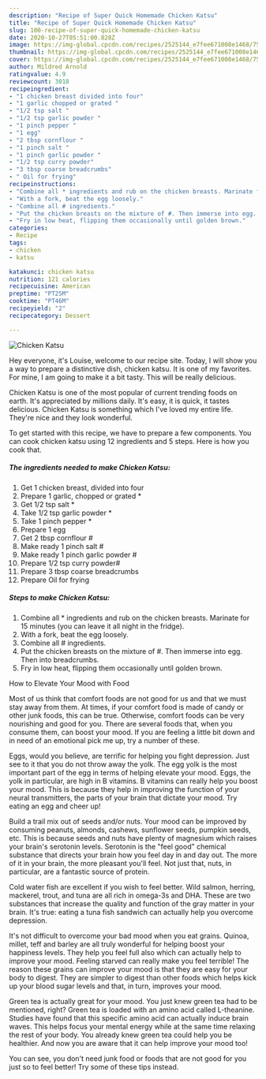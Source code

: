 ```yaml
---
description: "Recipe of Super Quick Homemade Chicken Katsu"
title: "Recipe of Super Quick Homemade Chicken Katsu"
slug: 100-recipe-of-super-quick-homemade-chicken-katsu
date: 2020-10-27T05:51:00.828Z
image: https://img-global.cpcdn.com/recipes/2525144_e7fee671008e1468/751x532cq70/chicken-katsu-recipe-main-photo.jpg
thumbnail: https://img-global.cpcdn.com/recipes/2525144_e7fee671008e1468/751x532cq70/chicken-katsu-recipe-main-photo.jpg
cover: https://img-global.cpcdn.com/recipes/2525144_e7fee671008e1468/751x532cq70/chicken-katsu-recipe-main-photo.jpg
author: Mildred Arnold
ratingvalue: 4.9
reviewcount: 3018
recipeingredient:
- "1 chicken breast divided into four"
- "1 garlic chopped or grated "
- "1/2 tsp salt "
- "1/2 tsp garlic powder "
- "1 pinch pepper "
- "1 egg"
- "2 tbsp cornflour "
- "1 pinch salt "
- "1 pinch garlic powder "
- "1/2 tsp curry powder"
- "3 tbsp coarse breadcrumbs"
- " Oil for frying"
recipeinstructions:
- "Combine all * ingredients and rub on the chicken breasts. Marinate for 15 minutes (you can leave it all night in the fridge)."
- "With a fork, beat the egg loosely."
- "Combine all # ingredients."
- "Put the chicken breasts on the mixture of #. Then immerse into egg. Then into breadcrumbs."
- "Fry in low heat, flipping them occasionally until golden brown."
categories:
- Recipe
tags:
- chicken
- katsu

katakunci: chicken katsu 
nutrition: 121 calories
recipecuisine: American
preptime: "PT25M"
cooktime: "PT46M"
recipeyield: "2"
recipecategory: Dessert

---
```



![Chicken Katsu](https://img-global.cpcdn.com/recipes/2525144_e7fee671008e1468/751x532cq70/chicken-katsu-recipe-main-photo.jpg)

Hey everyone, it's Louise, welcome to our recipe site. Today, I will show you a way to prepare a distinctive dish, chicken katsu. It is one of my favorites. For mine, I am going to make it a bit tasty. This will be really delicious.

Chicken Katsu is one of the most popular of current trending foods on earth. It's appreciated by millions daily. It's easy, it is quick, it tastes delicious. Chicken Katsu is something which I've loved my entire life. They're nice and they look wonderful.




To get started with this recipe, we have to prepare a few components. You can cook chicken katsu using 12 ingredients and 5 steps. Here is how you cook that.

<!--inarticleads1-->

##### The ingredients needed to make Chicken Katsu:

1. Get 1 chicken breast, divided into four
1. Prepare 1 garlic, chopped or grated *
1. Get 1/2 tsp salt *
1. Take 1/2 tsp garlic powder *
1. Take 1 pinch pepper *
1. Prepare 1 egg
1. Get 2 tbsp cornflour #
1. Make ready 1 pinch salt #
1. Make ready 1 pinch garlic powder #
1. Prepare 1/2 tsp curry powder#
1. Prepare 3 tbsp coarse breadcrumbs
1. Prepare  Oil for frying




<!--inarticleads2-->

##### Steps to make Chicken Katsu:

1. Combine all * ingredients and rub on the chicken breasts. Marinate for 15 minutes (you can leave it all night in the fridge).
1. With a fork, beat the egg loosely.
1. Combine all # ingredients.
1. Put the chicken breasts on the mixture of #. Then immerse into egg. Then into breadcrumbs.
1. Fry in low heat, flipping them occasionally until golden brown.




How to Elevate Your Mood with Food


Most of us think that comfort foods are not good for us and that we must stay away from them. At times, if your comfort food is made of candy or other junk foods, this can be true. Otherwise, comfort foods can be very nourishing and good for you. There are several foods that, when you consume them, can boost your mood. If you are feeling a little bit down and in need of an emotional pick me up, try a number of these.

Eggs, would you believe, are terrific for helping you fight depression. Just see to it that you do not throw away the yolk. The egg yolk is the most important part of the egg in terms of helping elevate your mood. Eggs, the yolk in particular, are high in B vitamins. B vitamins can really help you boost your mood. This is because they help in improving the function of your neural transmitters, the parts of your brain that dictate your mood. Try eating an egg and cheer up!

Build a trail mix out of seeds and/or nuts. Your mood can be improved by consuming peanuts, almonds, cashews, sunflower seeds, pumpkin seeds, etc. This is because seeds and nuts have plenty of magnesium which raises your brain's serotonin levels. Serotonin is the "feel good" chemical substance that directs your brain how you feel day in and day out. The more of it in your brain, the more pleasant you'll feel. Not just that, nuts, in particular, are a fantastic source of protein.

Cold water fish are excellent if you wish to feel better. Wild salmon, herring, mackerel, trout, and tuna are all rich in omega-3s and DHA. These are two substances that increase the quality and function of the gray matter in your brain. It's true: eating a tuna fish sandwich can actually help you overcome depression. 

It's not difficult to overcome your bad mood when you eat grains. Quinoa, millet, teff and barley are all truly wonderful for helping boost your happiness levels. They help you feel full also which can actually help to improve your mood. Feeling starved can really make you feel terrible! The reason these grains can improve your mood is that they are easy for your body to digest. They are simpler to digest than other foods which helps kick up your blood sugar levels and that, in turn, improves your mood.

Green tea is actually great for your mood. You just knew green tea had to be mentioned, right? Green tea is loaded with an amino acid called L-theanine. Studies have found that this specific amino acid can actually induce brain waves. This helps focus your mental energy while at the same time relaxing the rest of your body. You already knew green tea could help you be healthier. And now you are aware that it can help improve your mood too!

You can see, you don't need junk food or foods that are not good for you just so to feel better! Try  some  of  these  tips  instead.


